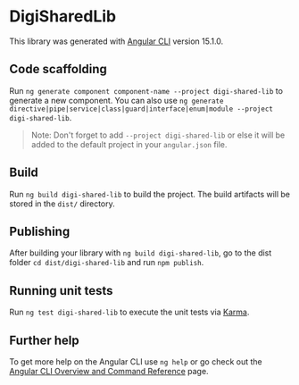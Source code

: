 # DigiSharedLib

This library was generated with [Angular CLI](https://github.com/angular/angular-cli) version 15.1.0.

## Code scaffolding

Run `ng generate component component-name --project digi-shared-lib` to generate a new component. You can also use `ng generate directive|pipe|service|class|guard|interface|enum|module --project digi-shared-lib`.
> Note: Don't forget to add `--project digi-shared-lib` or else it will be added to the default project in your `angular.json` file. 

## Build

Run `ng build digi-shared-lib` to build the project. The build artifacts will be stored in the `dist/` directory.

## Publishing

After building your library with `ng build digi-shared-lib`, go to the dist folder `cd dist/digi-shared-lib` and run `npm publish`.

## Running unit tests

Run `ng test digi-shared-lib` to execute the unit tests via [Karma](https://karma-runner.github.io).

## Further help

To get more help on the Angular CLI use `ng help` or go check out the [Angular CLI Overview and Command Reference](https://angular.io/cli) page.
